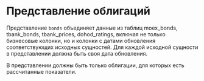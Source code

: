 # Представление облигаций

Представление `bonds` объединяет данные из таблиц moex_bonds, tbank_bonds, tbank_prices, dohod_ratings,
включая не только бизнесовые колонки, но и колонки с датами обновления соответствующих исходных сущностей.
Для каждой исходной сущности в представлении должна быть своя дата обновления.

В представлении должны быть только облигации, для которых есть рассчитанные показатели.
